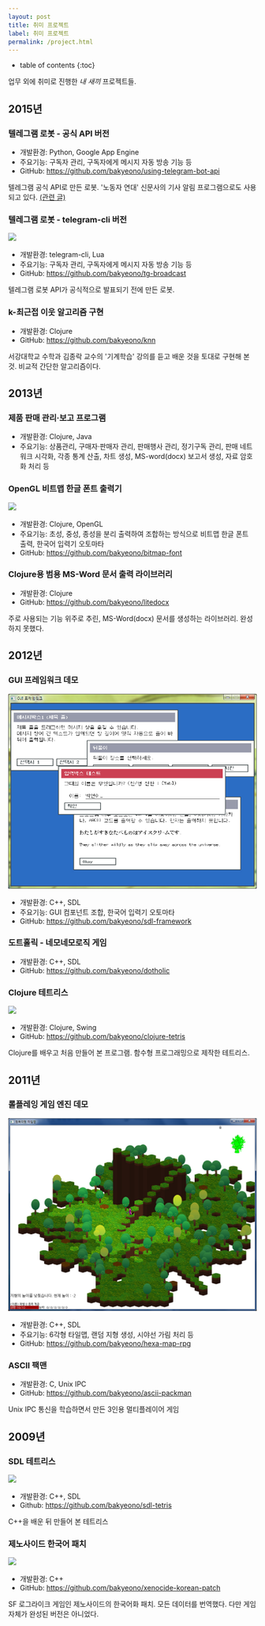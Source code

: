 ```yaml
---
layout: post
title: 취미 프로젝트
label: 취미 프로젝트
permalink: /project.html
---
```

* table of contents
{:toc}

업무 외에 취미로 진행한 *내 새끼* 프로젝트들.

## 2015년

### 텔레그램 로봇 - 공식 API 버전

* 개발환경: Python, Google App Engine
* 주요기능: 구독자 관리, 구독자에게 메시지 자동 방송 기능 등
* GitHub: <https://github.com/bakyeono/using-telegram-bot-api>

텔레그램 공식 API로 만든 로봇. '노동자 연대' 신문사의 기사 알림 프로그램으로도 사용되고 있다. [(관련 글)](http://webmaster.wspaper.org/archives/485)

### 텔레그램 로봇 - telegram-cli 버전

![](https://github.com/bakyeono/tg-broadcast/screenshot.png)

* 개발환경: telegram-cli, Lua
* 주요기능: 구독자 관리, 구독자에게 메시지 자동 방송 기능 등
* GitHub: <https://github.com/bakyeono/tg-broadcast>

텔레그램 로봇 API가 공식적으로 발표되기 전에 만든 로봇.

### k-최근접 이웃 알고리즘 구현

* 개발환경: Clojure
* GitHub: <https://github.com/bakyeono/knn>

서강대학교 수학과 김종락 교수의 '기계학습' 강의를 듣고 배운 것을 토대로 구현해 본 것. 비교적 간단한 알고리즘이다.

## 2013년

### 제품 판매 관리·보고 프로그램

* 개발환경: Clojure, Java
* 주요기능: 상품관리, 구매자·판매자 관리, 판매행사 관리, 정기구독 관리, 판매 네트워크 시각화, 각종 통계 산출, 차트 생성, MS-word(docx) 보고서 생성, 자료 암호화 처리 등

### OpenGL 비트맵 한글 폰트 출력기

![](https://github.com/bakyeono/bitmap-font/raw/master/doc/img/bitmap-font-demo.png)

* 개발환경: Clojure, OpenGL
* 주요기능: 초성, 중성, 종성을 분리 출력하여 조합하는 방식으로 비트맵 한글 폰트 출력, 한국어 입력기 오토마타
* GitHub: <https://github.com/bakyeono/bitmap-font>

### Clojure용 범용 MS-Word 문서 출력 라이브러리

* 개발환경: Clojure
* GitHub: <https://github.com/bakyeono/litedocx>

주로 사용되는 기능 위주로 추린, MS-Word(docx) 문서를 생성하는 라이브러리. 완성하지 못했다.

## 2012년

### GUI 프레임워크 데모

![](https://raw.githubusercontent.com/bakyeono/sdl-framework/master/screenshot/my-sdl-framework-screenshot2.jpg)

* 개발환경: C++, SDL
* 주요기능: GUI 컴포넌트 조합, 한국어 입력기 오토마타
* GitHub: <https://github.com/bakyeono/sdl-framework>

### 도트홀릭 - 네모네모로직 게임

* 개발환경: C++, SDL
* GitHub: <https://github.com/bakyeono/dotholic>

### Clojure 테트리스

![](https://raw.githubusercontent.com/bakyeono/clojure-tetris/master/screenshot/clojure-tetris.png)

* 개발환경: Clojure, Swing
* GitHub: <https://github.com/bakyeono/clojure-tetris>

Clojure를 배우고 처음 만들어 본 프로그램. 함수형 프로그래밍으로 제작한 테트리스.

## 2011년

### 롤플레잉 게임 엔진 데모

![](https://raw.githubusercontent.com/bakyeono/hexa-map-rpg/master/document/screenshot-height.jpg)

* 개발환경: C++, SDL
* 주요기능: 6각형 타일맵, 랜덤 지형 생성, 시야선 가림 처리 등
* GitHub: <https://github.com/bakyeono/hexa-map-rpg>

### ASCII 팩맨

* 개발환경: C, Unix IPC
* GitHub: <https://github.com/bakyeono/ascii-packman>

Unix IPC 통신을 학습하면서 만든 3인용 멀티플레이어 게임

## 2009년

### SDL 테트리스

![](https://raw.githubusercontent.com/bakyeono/sdl-tetris/master/screenshot/screenshot-tetris2.png)

* 개발환경: C++, SDL
* Github: <https://github.com/bakyeono/sdl-tetris>

C++을 배운 뒤 만들어 본 테트리스

### 제노사이드 한국어 패치

![](https://raw.githubusercontent/bakyeono/xenocide-korean-patch/master/screenshot/xenocide4.png)

* 개발환경: C++
* GitHub: <https://github.com/bakyeono/xenocide-korean-patch>

SF 로그라이크 게임인 제노사이드의 한국어화 패치. 모든 데이터를 번역했다. 다만 게임 자체가 완성된 버전은 아니었다.
